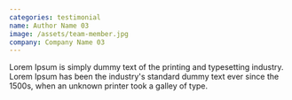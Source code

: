 ```yaml
---
categories: testimonial
name: Author Name 03
image: /assets/team-member.jpg
company: Company Name 03
---
```

Lorem Ipsum is simply dummy text of the printing and typesetting industry. Lorem Ipsum has been the industry's standard dummy text ever since the 1500s, when an unknown printer took a galley of type.